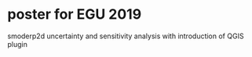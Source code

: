 # poster for EGU 2019
smoderp2d uncertainty and sensitivity analysis with introduction of QGIS plugin
